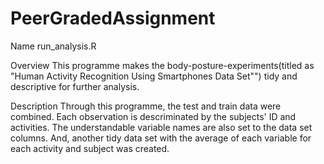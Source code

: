 # PeerGradedAssignment
Name
run_analysis.R

Overview
This programme makes the body-posture-experiments(titled as "Human Activity
Recognition Using Smartphones Data Set"") tidy and descriptive
for further analysis.

Description
Through this programme, the test and train data were combined. Each observation
is descriminated by the subjects' ID and activities. The understandable
variable names are also set to the data set columns.
And, another tidy data set with the average of each variable for each activity
and subject was created.

